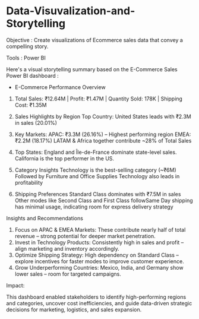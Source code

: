 # Data-Visuvalization-and-Storytelling
Objective : Create visualizations of Ecommerce sales data that convey a compelling story.

Tools : Power BI

Here's a visual storytelling summary based on the E-Commerce Sales Power BI dashboard :

- E-Commerce Performance Overview

1) Total Sales: ₹12.64M | Profit: ₹1.47M | Quantity Sold: 178K | Shipping Cost: ₹1.35M

2) Sales Highlights by Region
   Top Country: United States leads with ₹2.3M in sales (20.01%)

3) Key Markets:
   APAC: ₹3.3M (26.16%) – Highest performing region
   EMEA: ₹2.2M (18.17%)
   LATAM & Africa together contribute ~28% of Total Sales
   
5) Top States:
   England and Île-de-France dominate state-level sales.
   California is the top performer in the US.
   
7) Category Insights
   Technology is the best-selling category (~₹6M)
   Followed by Furniture and Office Supplies
   Technology also leads in profitability
   
8) Shipping Preferences
   Standard Class dominates with ₹7.5M in sales
   Other modes like Second Class and First Class followSame Day shipping has minimal usage, indicating room for express delivery strategy

Insights and Recommendations

1. Focus on APAC & EMEA Markets: These contribute nearly half of total revenue – strong potential for deeper market penetration.
2. Invest in Technology Products: Consistently high in sales and profit – align marketing and inventory accordingly.
3. Optimize Shipping Strategy: High dependency on Standard Class – explore incentives for faster modes to improve customer experience.
4. Grow Underperforming Countries: Mexico, India, and Germany show lower sales – room for targeted campaigns.

Impact:

This dashboard enabled stakeholders to identify high-performing regions and categories, uncover cost inefficiencies, 
and guide data-driven strategic decisions for marketing, logistics, and sales expansion.


